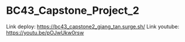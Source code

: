 # BC43_Capstone_Project_2
Link deploy: https://bc43_capstone2_giang_tan.surge.sh/
Link youtube: https://youtu.be/pOJwUkw0rsw